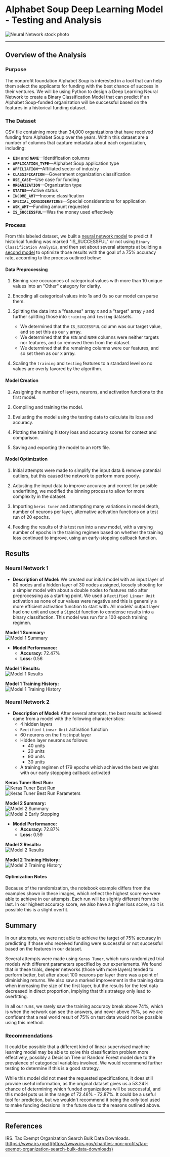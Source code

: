 # Alphabet Soup Deep Learning Model - Testing and Analysis

![Neural Network stock photo](Images/neural-network.jpg)

- - -

## Overview of the Analysis

### Purpose

The nonprofit foundation Alphabet Soup is interested in a tool that can help them select the applicants for funding with the best chance of success in their ventures. We will be using Python to design a Deep Learning Neural Network to create a Binary Classification Model that can predict if an Alphabet Soup-funded organization will be successful based on the features in a historical funding dataset.

### The Dataset

CSV file containing more than 34,000 organizations that have received funding from Alphabet Soup over the years. Within this dataset are a number of columns that capture metadata about each organization, including:

* **`EIN`** and **`NAME`**—Identification columns  
* **`APPLICATION_TYPE`**—Alphabet Soup application type  
* **`AFFILIATION`**—Affiliated sector of industry  
* **`CLASSIFICATION`**—Government organization classification  
* **`USE_CASE`**—Use case for funding  
* **`ORGANIZATION`**—Organization type  
* **`STATUS`**—Active status  
* **`INCOME_AMT`**—Income classification  
* **`SPECIAL_CONSIDERATIONS`**—Special considerations for application  
* **`ASK_AMT`**—Funding amount requested  
* **`IS_SUCCESSFUL`**—Was the money used effectively

### Process

From this labeled dataset, we built a [neural network model](Colab_Notebooks/Alphabet_Soup_Model.ipynb) to predict if historical funding was marked "IS_SUCCESSFUL" or not using `Binary Classification Analysis`, and then set about several attempts at building a [second model](Colab_Notebooks/AlphabetSoupCharity_Optimization.ipynb) to optimize those results with the goal of a 75% accuracy rate, according to the process outlined below:

#### Data Preprocessing

1. Binning rare occurances of categorical values with more than 10 unique values into an "Other" category for clarity.

2. Encoding all categorical values into 1s and 0s so our model can parse them.

3. Splitting the data into a "features" array `X` and a "target" array `y` and further splitting those into `training` and `testing` datasets.
    * We determined that the `IS_SUCCESSFUL` column was our target value, and so set this as our `y` array.
    * We determined that the `EIN` and `NAME` columns were neither targets nor features, and so removed them from the dataset.
    * We determined that the remaining columns were our features, and so set them as our `X` array.

4. Scaling the `training` and `testing` features to a standard level so no values are overly favored by the algorithm.

#### Model Creation

1. Assigning the number of layers, neurons, and activation functions to the first model.

2. Compiling and training the model.

3. Evaluating the model using the testing data to calculate its loss and accuracy.

4. Plotting the training history loss and accuracy scores for context and comparison.

5. Saving and exporting the model to an `HDF5` file.

#### Model Optimization

1. Initial attempts were made to simplify the input data & remove potential outliers, but this caused the network to perform more poorly.

2. Adjusting the input data to improve accuracy and correct for possible underfitting, we modified the binning process to allow for more complexity in the dataset.

3. Importing `keras tuner` and attempting many variations in model depth, number of neurons per layer, alternative activation functions on a test run of 20 epochs.

4. Feeding the results of this test run into a new model, with a varying number of epochs in the training regimen based on whether the training loss continued to improve, using an early-stopping callback function.

## Results

### Neural Network 1

* **Description of Model:** We created our initial model with an input layer of 80 nodes and a hidden layer of 30 nodes assigned, loosely shooting for a simpler model with about a double nodes to features ratio after preprocessing as a starting point. We used a `Rectified Linear Unit` activation as none of our values were negative and this is generally a more efficient activation function to start with.  All models' output layer had one unit and used a `Sigmoid` function to condense results into a binary classifaction.  This model was run for a 100 epoch training regimen.  

**Model 1 Summary:**  
![Model 1 Summary](Images/model1_summary.png)

* **Model Performance:**  
  * **Accuracy:** 72.47%
  * **Loss:** 0.56

**Model 1 Results:**  
![Model 1 Results](Images/model1_results.png)

**Model 1 Training History:**  
![Model 1 Training History](Images/model1_train_hist.png)

### Neural Network 2

* **Description of Model:** After several attempts, the best results achieved came from a model with the following characteristics:  
  * 4 hidden layers
  * `Rectified Linear Unit` activation function
  * 60 neurons on the first input layer
  * Hidden layer neurons as follows:
    * 40 units
    * 20 units
    * 90 units
    * 30 units
  * A training regimen of 179 epochs which achieved the best weights with our early stoppping callback activated

**Keras Tuner Best Run:**  
![Keras Tuner Best Run](Images/tuner_best.png)  
![Keras Tuner Best Run Parameters](Images/tuner_best_params.png)

**Model 2 Summary:**  
![Model 2 Summary](Images/model2_summary.png)  
![Model 2 Early Stopping](Images/model2_early_stop.png)

* **Model Performance:**
    * **Accuracy:** 72.87%
    * **Loss:** 0.59

**Model 2 Results:**  
![Model 2 Results](Images/model2_results.png)

**Model 2 Training History:**  
![Model 2 Training History](Images/model2_train_hist.png)

#### Optimization Notes

Because of the randomization, the notebook example differs from the examples shown in these images, which reflect the highest score we were able to achieve in our attempts.  Each run will be slightly different from the last.  In our highest accuracy score, we also have a higher loss score, so it is possible this is a slight overfit.

## Summary

In our attempts, we were not able to achieve the target of 75% accuracy in predicting if those who received funding were successful or not successful based on the features in our dataset.  

Several attempts were made using `Keras Tuner`, which runs randomized trial models with different parameters specified by our experiements.  We found that in these trials, deeper networks (those with more layers) tended to perform better, but after about 100 neurons per layer there was a point of diminishing returns.  We also saw a marked improvement in the training data when increasing the size of the first layer, but the results for the test data decreased in direct proportion, implying that this strategy only lead to overfitting.

In all our runs, we rarely saw the training accuracy break above 74%, which is when the network can see the answers, and never above 75%, so we are confident that a real world result of 75% on test data would not be possible using this method.

### Recommendations

It could be possible that a different kind of linear supervised machine learning model may be able to solve this classification problem more effectively, possibly a Decision Tree or Random Forest model due to the prevalence of categorical variables involved.  We would recommend further testing to determine if this is a good strategy.

While this model did not meet the requested specifications, it does still provide useful information, as the original dataset gives us a 53.24% chance of determining which funded organizations will be successful, and this model puts us in the range of 72.46% - 72.87%.  It could be a useful tool for prediction, but we wouldn't recommend it being the *only* tool used to make funding decisions in the future due to the reasons outlined above.

- - -

## References

IRS. Tax Exempt Organization Search Bulk Data Downloads. [https://www.irs.gov/](https://www.irs.gov/charities-non-profits/tax-exempt-organization-search-bulk-data-downloads)